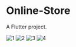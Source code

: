 # Online-Store

A Flutter project.

![1](https://github.com/AbdallahHammad22/Tech-Store/assets/108339831/95698e2d-ba38-4628-bfff-478b60b06e81)
![2](https://github.com/AbdallahHammad22/Tech-Store/assets/108339831/fec4275e-3b9e-4535-adc8-1fb9c1ec135f)
![3](https://github.com/AbdallahHammad22/Tech-Store/assets/108339831/e84c9cf6-173a-42b7-b218-e769b8258174)
![4](https://github.com/AbdallahHammad22/Tech-Store/assets/108339831/4b7a8a9e-7887-40db-aef9-e06fac01dbb8)


